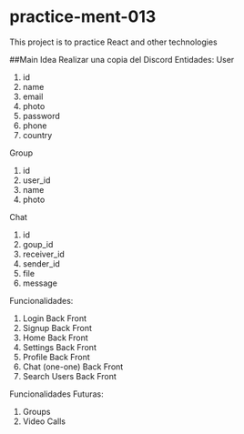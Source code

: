 # practice-ment-013
This project is to practice React and other technologies

##Main Idea Realizar una copia del Discord
Entidades:
User
  1. id
  2. name
  3. email
  4. photo
  5. password
  6. phone
  7. country

Group
  1. id
  2. user_id
  3. name
  4. photo

Chat
  1. id
  2. goup_id
  3. receiver_id
  4. sender_id
  5. file
  6. message

Funcionalidades:
1. Login
Back
Front
2. Signup
Back
Front
3. Home
Back
Front
4. Settings
Back
Front
5. Profile
Back
Front
6. Chat (one-one)
Back
Front
7. Search Users
Back
Front

Funcionalidades Futuras:
1. Groups
2. Video Calls
